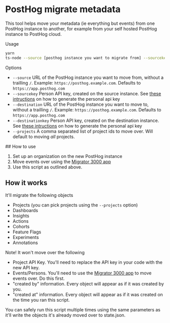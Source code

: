 # PostHog migrate metadata

This tool helps move your metadata (ie everything but events) from one PostHog instance to another, for example from your self hosted PostHog instance to PostHog cloud.

Usage
```bash
yarn
ts-node --source [posthog instance you want to migrate from] --sourcekey [personal api key for that instance] --destination [posthog instance you want to migrate to.] --destinationkey [personal api key for destination instance]
```

Options
- `--source` URL of the PostHog instance you want to move from, without a trailling `/`. Example: `https://posthog.example.com`. Defaults to `https://app.posthog.com`
- `--sourcekey` Person API key, created on the source instance. See [these intructions](https://posthog.com/docs/api#how-to-obtain-a-personal-api-key) on how to generate the personal api key
- `--destination` URL of the PostHog instance you want to move to, without a trailling `/`. Example: `https://posthog.example.com`. Defaults to `https://app.posthog.com`
- `--destinationkey` Person API key, created on the destination instance. See [these intructions](https://posthog.com/docs/api#how-to-obtain-a-personal-api-key) on how to generate the personal api key
- `--projects` A comma separated list of project ids to move over. Will default to moving _all_ projects.

## How to use

1. Set up an organization on the new PostHog instance
1. Move events over using the [Migrator 3000 app](https://posthog.com/docs/apps/migrator-3000)
1. Use this script as outlined above.

## How it works

It'll migrate the following objects
- Projects (you can pick projects using the `--projects` option)
- Dashboards
- Insights
- Actions
- Cohorts
- Feature Flags
- Experiments
- Annotations

Note! It won't move over the following
- Project API Key. You'll need to replace the API key in your code with the new API key.
- Events/Persons. You'll need to use the [Migrator 3000 app](https://posthog.com/docs/apps/migrator-3000) to move events over. Do this first.
- "created by" information. Every object will appear as if it was created by you.
- "created at" information. Every object will appear as if it was created on the time you ran this script.

You can safely run this script multiple times using the same parameters as it'll write the objects it's already moved over to state.json.